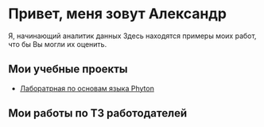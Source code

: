# Привет, меня зовут Александр
Я, начинающий аналитик данных
Здесь находятся примеры моих работ, что бы Вы могли их оценить.
## Мои учебные проекты
- [Лаборатрная по основам языка Phyton](https://github.com/AlexSaprunov/Phyton_basic)

## Мои работы по ТЗ работодателей 
